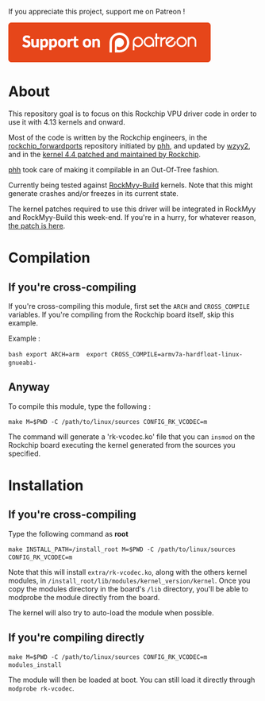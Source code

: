 If you appreciate this project, support me on Patreon !

[![Patreon !](https://raw.githubusercontent.com/Miouyouyou/RockMyy/master/.img/button-patreon.png)](https://www.patreon.com/Miouyouyou)

# About

This repository goal is to focus on this Rockchip VPU driver code in
order to use it with 4.13 kernels and onward.

Most of the code is written by the Rockchip engineers, in the
[rockchip_forwardports](https://github.com/rockchip-linux/rockchip_forwardports)
repository initiated by [phh](https://github.com/phhusson), and updated
by [wzyy2](https://github.com/wzyy2), and in the 
[kernel 4.4 patched and maintained by Rockchip](https://github.com/rockchip-linux/kernel).

[phh](https://github.com/phhusson) took care of making it compilable in
an Out-Of-Tree fashion.

Currently being tested against
[RockMyy-Build](https://github.com/Miouyouyou/RockMyy-Build) kernels.
Note that this might generate crashes and/or freezes in its current
state.

The kernel patches required to use this driver will be integrated in
RockMyy and RockMyy-Build this week-end.
If you're in a hurry, for whatever reason,
[the patch is here](https://raw.githubusercontent.com/Miouyouyou/MyyQi/master/patches/kernel/v4.11/0012-Export-rockchip_pmu_set_idle_request-for-out-of-tree.patch).

# Compilation

## If you're cross-compiling

If you're cross-compiling this module, first set the `ARCH` and 
`CROSS_COMPILE` variables. If you're compiling from the Rockchip board
itself, skip this example.

Example :

``bash
export ARCH=arm 
export CROSS_COMPILE=armv7a-hardfloat-linux-gnueabi-
``

## Anyway

To compile this module, type the following :

    make M=$PWD -C /path/to/linux/sources CONFIG_RK_VCODEC=m

The command will generate a 'rk-vcodec.ko' file that you can `insmod`
on the Rockchip board executing the kernel generated from the sources
you specified.

# Installation

## If you're cross-compiling

Type the following command as **root**

    make INSTALL_PATH=/install_root M=$PWD -C /path/to/linux/sources CONFIG_RK_VCODEC=m

Note that this will install `extra/rk-vcodec.ko`, along with the others
kernel modules, in `/install_root/lib/modules/kernel_version/kernel`. 
Once you copy the modules directory in the board's `/lib` directory, 
you'll be able to modprobe the module directly from the board.

The kernel will also try to auto-load the module when possible.

## If you're compiling directly

    make M=$PWD -C /path/to/linux/sources CONFIG_RK_VCODEC=m modules_install

The module will then be loaded at boot. You can still load it directly through
`modprobe rk-vcodec`.
